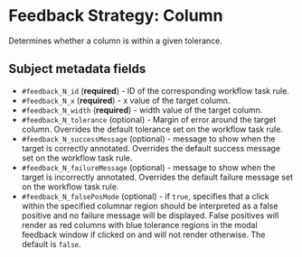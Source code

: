 # Feedback Strategy: Column

Determines whether a column is within a given tolerance.

## Subject metadata fields

- `#feedback_N_id` (**required**) - ID of the corresponding workflow task rule.
- `#feedback_N_x` (**required**) - x value of the target column.
- `#feedback_N_width` (**required**) - width value of the target column.
- `#feedback_N_tolerance` (optional) - Margin of error around the target column. Overrides the default tolerance set on the workflow task rule.
- `#feedback_N_successMessage` (optional) - message to show when the target is correctly annotated. Overrides the default success message set on the workflow task rule.
- `#feedback_N_failureMessage` (optional) - message to show when the target is incorrectly annotated. Overrides the default failure message set on the workflow task rule.
- `#feedback_N_falsePosMode` (optional) - if `true`, specifies that a click within the specified columnar region should be interpreted as a false positive and no failure message will be displayed. False positives will render as red columns with blue tolerance regions in the modal feedback window if clicked on and will not render otherwise. The default is `false`.
